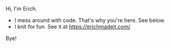 Hi, I'm Erich.

* I mess around with code. That's why you're here. See below.
* I knit for fun. See it at https://erichmadeit.com/

Bye!
